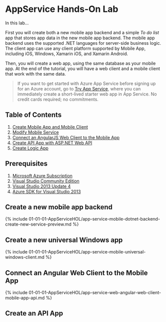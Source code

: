 # AppService Hands-On Lab

In this lab...

First you will create both a new mobile app backend and a simple *To do list* app that stores app data in the new mobile app backend. The mobile app backend uses the supported .NET languages for server-side business logic. The client app can use any client platform supported by Mobile App, including iOS, Windows, Xamarin iOS, and Xamarin Android.

Then, you will create a web app, using the same database as your mobile app. At the end of the tutorial, you will have a web client and a mobile client that work with the same data.

>If you want to get started with Azure App Service before signing up for an Azure account, go to [Try App Service](http://go.microsoft.com/fwlink/?LinkId=523751), where you can immediately create a short-lived starter web app in App Service. No credit cards required; no commitments.

## Table of Contents

1. [Create Mobile App and Mobile Client]()
2. [Modify Mobile Service]()
3. [Connect an AngularJS Web Client to the Mobile App]()
4. [Create API App with ASP.NET Web API]()
5. [Create Logic App]()

## Prerequisites

1. [Microsoft Azure Subscription](http://azure.microsoft.com/en-us/pricing/free-trial/)
2. [Visual Studio Community Edition](http://go.microsoft.com/?linkid=9863608)
3. [Visual Studio 2013 Update 4](https://www.microsoft.com/en-us/download/details.aspx?id=44921)
4. [Azure SDK for Visual Studio 2013](http://go.microsoft.com/fwlink/p/?linkid=323510&clcid=0x409)

## Create a new mobile app backend

{% include 01-01-01-AppServiceHOL/app-service-mobile-dotnet-backend-create-new-service-preview.md %}

## Create a new universal Windows app

{% include 01-01-01-AppServiceHOL/app-service-mobile-universal-windows-client.md %}

## Connect an Angular Web Client to the Mobile App

{% include 01-01-01-AppServiceHOL/app-service-web-angular-web-client-mobile-app-api.md %}

## Create an API App

